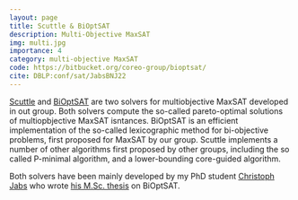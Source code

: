 ```yaml
---
layout: page
title: Scuttle & BiOptSAT
description: Multi-Objective MaxSAT
img: multi.jpg
importance: 4
category: multi-objective MaxSAT
code: https://bitbucket.org/coreo-group/bioptsat/
cite: DBLP:conf/sat/JabsBNJ22
---
```


[Scuttle](https://bitbucket.org/coreo-group/scuttle/src/main/) and [BiOptSAT](https://bitbucket.org/coreo-group/bioptsat/src/master/) are two solvers for multiobjective MaxSAT developed in out group. Both solvers compute the so-called pareto-optimal
solutions of multiopbjective MaxSAT isntances. BiOptSAT is an efficient implementation of the so-called lexicographic method for bi-objective problems, first proposed for MaxSAT by our group. Scuttle implements a number of other algorithms first proposed by other groups, including the so called P-minimal algorithm, and a lower-bounding core-guided algorithm.

Both solvers have been mainly developed by my PhD student [Christoph Jabs](https://christophjabs.info/) who wrote [his M.Sc. thesis](https://helda.helsinki.fi/server/api/core/bitstreams/8f2d47b2-be3d-4b58-871a-c95e4bc93fd1/content) on BiOptSAT.
